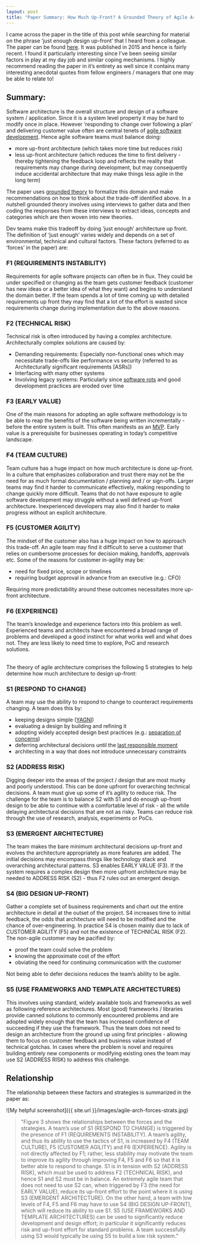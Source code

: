 ```yaml
---
layout: post
title: "Paper Summary: How Much Up-Front? A Grounded Theory of Agile Architecture"
---
```


I came across the paper in the title of this post while searching for material on the phrase ‘just enough design up-front’ that I heard from a colleague. The paper can be found [here](https://ecs.victoria.ac.nz/foswiki/pub/Main/TechnicalReportSeries/ECSTR15-01.pdf).
It was published in 2015 and hence is fairly recent. I found it particularly interesting since I’ve been seeing similar factors in play at my day job and similar coping mechanisms.
I highly recommend reading the paper in it’s entirety as well since it contains many interesting anecdotal quotes from fellow engineers / managers that one may be able to relate to!

## Summary:

Software architecture is the overall structure and design of a software system / application. Since it is a system level property it may be hard to modify once in place. However ‘responding to change over following a plan’ and delivering customer value often are central tenets of [agile software development](http://agilemanifesto.org/). Hence agile software teams must balance doing:

- more up-front architecture (which takes more time but reduces risk)
- less up-front architecture (which reduces the time to first delivery - thereby tightening the feedback loop and reflects the reality that requirements may change during development, but may consequently induce accidental architecture that may make things less agile in the long term)

The paper uses [grounded theory](https://en.wikipedia.org/wiki/Grounded_theory) to formalize this domain and make recommendations on how to think about the trade-off identified above. In a nutshell grounded theory involves using interviews to gather data and then coding the responses from these interviews to extract ideas, concepts and categories which are then woven into new theories.

Dev teams make this tradeoff by doing ‘just enough’ architecture up front. The definition of ‘just enough’ varies widely and depends on a set of environmental, technical and cultural factors. These factors (referred to as ‘forces’ in the paper) are:

### F1 (REQUIREMENTS INSTABILITY)
Requirements for agile software projects can often be in flux. They could be under specified or changing as the team gets customer feedback (customer has new ideas or a better idea of what they want) and begins to understand the domain better.
If the team spends a lot of time coming up with detailed requirements up front they may find that a lot of the effort is wasted since requirements change during implementation due to the above reasons.

### F2 (TECHNICAL RISK)
Technical risk is often introduced by having a complex architecture.
Architecturally complex solutions are caused by:

- Demanding requirements: Especially non-functional ones which may necessitate trade-offs like performance vs security (referred to as Architecturally significant requirements [ASRs])
- Interfacing with many other systems
- Involving legacy systems: Particularly since [software rots](https://en.wikipedia.org/wiki/Software_rot) and good development practices are eroded over time

### F3 (EARLY VALUE)
One of the main reasons for adopting an agile software methodology is to be able to reap the benefits of the software being written incrementally - before the entire system is built. This often manifests as an [MVP](https://en.wikipedia.org/wiki/Minimum_viable_product). Early value is a prerequisite for businesses operating in today’s competitive landscape.

### F4 (TEAM CULTURE)
Team culture has a huge impact on how much architecture is done up-front.
In a culture that emphasizes collaboration and trust there may not be the need for as much formal documentation / planning and / or sign-offs. Larger teams may find it harder to communicate effectively, making responding to change quickly more difficult. Teams that do not have exposure to agile software development may struggle without a well defined up-front architecture. Inexperienced developers may also find it harder to make progress without an explicit architecture.

### F5 (CUSTOMER AGILITY)
The mindset of the customer also has a huge impact on how to approach this trade-off.
An agile team may find it difficult to serve a customer that relies on cumbersome processes for decision making, handoffs, approvals etc.
Some of the reasons for customer in-agility may be:

- need for fixed price, scope or timelines
- requiring budget approval in advance from an executive (e.g.: CFO)

Requiring more predictability around these outcomes necessitates more up-front architecture.

### F6 (EXPERIENCE)
The team’s knowledge and experience factors into this problem as well.
Experienced teams and architects have encountered a broad range of problems and developed a good instinct for what works well and what does not. They are less likely to need time to explore, PoC and research solutions.

<br>
The theory of agile architecture comprises the following 5 strategies to help determine how much architecture to design up-front:

### S1 (RESPOND TO CHANGE)
A team may use the ability to respond to change to counteract requirements changing. A team does this by:

- keeping designs simple ([YAGNI](https://en.wikipedia.org/wiki/You_aren%27t_gonna_need_it))
- evaluating a design by building and refining it
- adopting widely accepted design best practices (e.g.: [separation of concerns](https://en.wikipedia.org/wiki/Separation_of_concerns))
- deferring architectural decisions until the [last responsible moment](https://blog.codinghorror.com/the-last-responsible-moment/)
- architecting in a way that does not introduce unnecessary constraints

### S2 (ADDRESS RISK)
Digging deeper into the areas of the project / design that are most murky and poorly understood. This can be done upfront for overarching technical decisions.
A team must give up some of it’s agility to reduce risk. The challenge for the team is to balance S2 with S1 and do enough up-front design to be able to continue with a comfortable level of risk - all the while delaying architectural decisions that are not as risky.
Teams can reduce risk through the use of research, analysis, experiments or PoCs.

### S3 (EMERGENT ARCHITECTURE)
The team makes the bare minimum architectural decisions up-front and evolves the architecture appropriately as more features are added. The initial decisions may encompass things like technology stack and overarching architectural patterns.
S3 enables EARLY VALUE (F3). If the system requires a complex design then more upfront architecture may be needed to ADDRESS RISK (S2) - thus F2 rules out an emergent design.

### S4 (BIG DESIGN UP-FRONT)
Gather a complete set of business requirements and chart out the entire architecture in detail at the outset of the project. S4 increases time to initial feedback, the odds that architecture will need to be modified and the chance of over-engineering.
In practice S4 is chosen mainly due to lack of CUSTOMER AGILITY (F5) and not the existence of TECHNICAL RISK (F2).
The non-agile customer may be pacified by:

- proof the team could solve the problem
- knowing the approximate cost of the effort
- obviating the need for continuing communication with the customer

Not being able to defer decisions reduces the team’s ability to be agile.

### S5 (USE FRAMEWORKS AND TEMPLATE ARCHITECTURES)
This involves using standard, widely available tools and frameworks as well as following reference architectures.
Most (good) frameworks / libraries provide canned solutions to commonly encountered problems and are adopted widely enough that the team has increased confidence of succeeding if they use the framework. Thus the team does not need to design an architecture from the ground up using first principles - allowing them to focus on customer feedback and business value instead of technical gotchas.
In cases where the problem is novel and requires building entirely new components or modifying existing ones the team may use S2 (ADDRESS RISK) to address this challenge.

## Relationship

The relationship between these factors and strategies is summarized in the paper as:

![My helpful screenshot]({{ site.url }}/images/agile-arch-forces-strats.jpg)

> "Figure 3 shows the relationships between the forces and the strategies. A team’s use of S1 (RESPOND TO CHANGE) is triggered by the presence of F1 (REQUIREMENTS INSTABILITY). A team’s agility, and thus its ability to use the tactics of S1, is increased by F4 (TEAM CULTURE), F5 (CUSTOMER AGILITY) and F6 (EXPERIENCE). Agility is not directly affected by F1; rather, less stability may motivate the team to improve its agility through improving F4, F5 and F6 so that it is better able to respond to change. S1 is in tension with S2 (ADDRESS RISK), which must be used to address F2 (TECHNICAL RISK), and hence S1 and S2 must be in balance. An extremely agile team that does not need to use S2 can, when triggered by F3 (the need for EARLY VALUE), reduce its up-front effort to the point where it is using S3 (EMERGENT ARCHITECTURE). On the other hand, a team with low levels of F4, F5 and F6 may have to use S4 (BIG DESIGN UP-FRONT), which will reduce its ability to use S1. S5 (USE FRAMEWORKS AND TEMPLATE ARCHITECTURES) can be used to significantly reduce development and design effort; in particular it significantly reduces risk and up-front effort for standard problems. A team successfully using S3 would typically be using S5 to build a low risk system."

